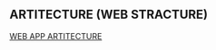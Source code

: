 
## ARTITECTURE (WEB STRACTURE)

[WEB APP ARTITECTURE](https://app.eraser.io/workspace/izhtXylv9rDkgpmaKq2M)